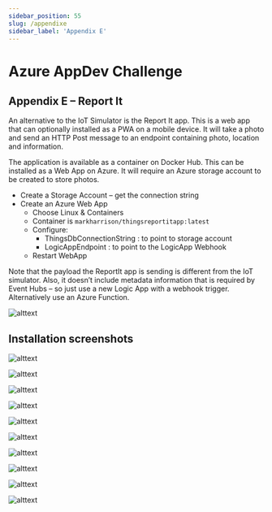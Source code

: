 ```yaml
---
sidebar_position: 55
slug: /appendixe
sidebar_label: 'Appendix E'
---
```

# Azure AppDev Challenge

## Appendix E – Report It

An alternative to the IoT Simulator is the Report It app. This is a web app that can optionally installed as a PWA on a mobile device. It will take a photo and send an HTTP Post message to an endpoint containing photo, location and information.

The application is available as a container on Docker Hub. This can be installed as a Web App on Azure. It will require an Azure storage account to be created to store photos.

- Create a Storage Account – get the connection string
- Create an Azure Web App
  - Choose Linux & Containers
  - Container is `markharrison/thingsreportitapp:latest`
  - Configure:
    - ThingsDbConnectionString : to point to storage account
    - LogicAppEndpoint : to point to the LogicApp Webhook
  - Restart WebApp

Note that the payload the ReportIt app is sending is different from the IoT simulator. Also, it doesn’t include metadata information that is required by Event Hubs – so just use a new Logic App with a webhook trigger.  Alternatively use an Azure Function.

![alttext](../images/reportit.png)

## Installation screenshots

![alttext](../images/reportit01.png)

![alttext](../images/reportit02.png)

![alttext](../images/reportit03.png)

![alttext](../images/reportit04.png)

![alttext](../images/reportit05.png)

![alttext](../images/reportit06.png)

![alttext](../images/reportit07.png)

![alttext](../images/reportit08.png)

![alttext](../images/reportit09.png)

![alttext](../images/reportit10.png)
